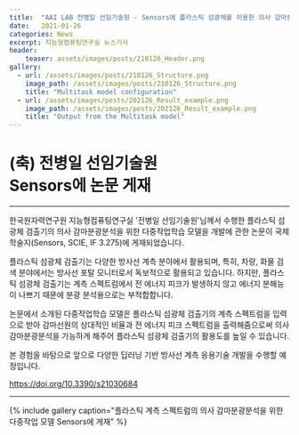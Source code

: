 ```yaml
---
title:  "AAI LAB 전병일 선임기술원 - Sensors에 플라스틱 섬광체를 이용한 의사 감마분광분석을 위한 다중작업모델 논문 게재"
date:   2021-01-26 
categories: News
excerpt: 지능형컴퓨팅연구실 뉴스기사
header:
    teaser: assets/images/posts/210126_Header.png
gallery:
  - url: /assets/images/posts/210126_Structure.png
    image_path: /assets/images/posts/210126_Structure.png
    title: "Multitask model configuration"
  - url: /assets/images/posts/202126_Result_example.png
    image_path: /assets/images/posts/202126_Result_example.png
    title: "Output from the Multitask model"
---
```

# (축) 전병일 선임기술원 <br> Sensors에 논문 게재

---

한국원자력연구원 지능형컴퓨팅연구실 '전병일 선임기술원'님께서 수행한 플라스틱 섬광체 검출기의 의사 감마분광분석을 위한 다중작업학습 모델을 개발에 관한 논문이 
국제 학술지(Sensors, SCIE, IF 3.275)에 게재되었습니다.

플라스틱 섬광체 검출기는 다양한 방사선 계측 분야에서 활용되며, 특히, 차량, 화물 검색 분야에서는 방사선 포탈 모니터로서 독보적으로 활용되고 있습니다. 하지만, 
플라스틱 섬광체 검출기는 계측 스펙트럼에서 전 에너지 피크가 발생하지 않고 에너지 분해능이 나쁘기 때문에 분광 분석용으로는 부적합합니다. 

논문에서 소개된 다중작업학습 모델은 플라스틱 섬광체 검출기의 계측 스펙트럼을 입력으로 받아 감마선원의 상대적인 비율과 전 에너지 피크 스펙트럼을 출력해줌으로써 
의사 감마분광분석을 가능하게 해주어 플라스틱 섬광체 검출기의 활용도를 높일 수 있습니다.

본 경험을 바탕으로 앞으로 다양한 딥러닝 기반 방사선 계측 응용기술 개발을 수행할 예정입니다.

https://doi.org/10.3390/s21030684

---

{% include gallery caption="플라스틱 계측 스펙트럼의 의사 감마분광분석을 위한 다중작업 모델 Sensors에 게재" %}
